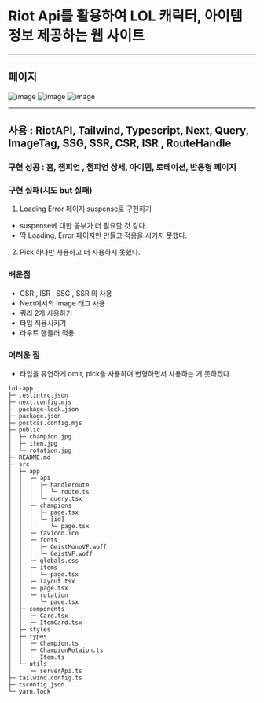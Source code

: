 # Riot Api를 활용하여 LOL 캐릭터, 아이템 정보 제공하는 웹 사이트

---
## 페이지

![image](https://github.com/user-attachments/assets/f5a61b85-aa98-4d5d-abf5-ef0715f9cf34)
![image](https://github.com/user-attachments/assets/c92388f8-2f58-40d6-bd2d-4232c0f96044)
![image](https://github.com/user-attachments/assets/322b17a2-f4bb-4286-b2e9-a94fb2ae0404)

---

## 사용 : RiotAPI, Tailwind, Typescript, Next, Query, ImageTag, SSG, SSR, CSR, ISR , RouteHandle

### 구현 성공 : 홈, 챔피언 , 챔피언 상세, 아이템, 로테이션, 반응형 페이지

### 구현 실패(시도 but 실패) 
1. Loading Error 페이지 suspense로 구현하기 
 - suspense에 대한 공부가 더 필요할 것 같다.
 - 딱 Loading, Error 페이지만 만들고 적용을 시키지 못했다.
2. Pick 하나만 사용하고 더 사용하지 못했다.

### 배운점
 - CSR , ISR , SSG , SSR 의 사용
 - Next에서의 Image 태그 사용
 - 쿼리 2개 사용하기
 - 타입 적용시키기
 - 라우트 핸들러 적용

### 어려운 점
 - 타입을 유연하게 omit, pick을 사용하며 변형하면서 사용하는 거 못하겠다.




```
lol-app
├─ .eslintrc.json
├─ next.config.mjs
├─ package-lock.json
├─ package.json
├─ postcss.config.mjs
├─ public
│  ├─ champion.jpg
│  ├─ item.jpg
│  └─ rotation.jpg
├─ README.md
├─ src
│  ├─ app
│  │  ├─ api
│  │  │  ├─ handleroute
│  │  │  │  └─ route.ts
│  │  │  └─ query.tsx
│  │  ├─ champions
│  │  │  ├─ page.tsx
│  │  │  └─ [id]
│  │  │     └─ page.tsx
│  │  ├─ favicon.ico
│  │  ├─ fonts
│  │  │  ├─ GeistMonoVF.woff
│  │  │  └─ GeistVF.woff
│  │  ├─ globals.css
│  │  ├─ items
│  │  │  └─ page.tsx
│  │  ├─ layout.tsx
│  │  ├─ page.tsx
│  │  └─ rotation
│  │     └─ page.tsx
│  ├─ components
│  │  ├─ Card.tsx
│  │  └─ ItemCard.tsx
│  ├─ styles
│  ├─ types
│  │  ├─ Champion.ts
│  │  ├─ ChampionRotaion.ts
│  │  └─ Item.ts
│  └─ utils
│     └─ serverApi.ts
├─ tailwind.config.ts
├─ tsconfig.json
└─ yarn.lock

```
